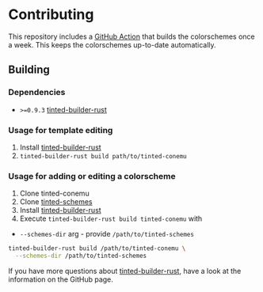# Contributing

This repository includes a [GitHub Action] that builds the
colorschemes once a week. This keeps the colorschemes up-to-date
automatically.

## Building

### Dependencies

- `>=0.9.3` [tinted-builder-rust]

### Usage for template editing

1. Install [tinted-builder-rust]
1. `tinted-builder-rust build path/to/tinted-conemu`

### Usage for adding or editing a colorscheme

1. Clone tinted-conemu
1. Clone [tinted-schemes]
1. Install [tinted-builder-rust]
1. Execute `tinted-builder-rust build tinted-conemu` with
  - `--schemes-dir` arg - provide `/path/to/tinted-schemes`

```sh
tinted-builder-rust build /path/to/tinted-conemu \
  --schemes-dir /path/to/tinted-schemes
```

If you have more questions about [tinted-builder-rust], have a look at
the information on the GitHub page.

[tinted-builder-rust]: https://github.com/tinted-theming/tinted-builder-rust
[tinted-schemes]: https://github.com/tinted-theming/schemes
[GitHub Action]: .github/workflows/update.yml

